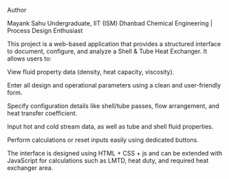 Author

Mayank Sahu
Undergraduate, IIT (ISM) Dhanbad
Chemical Engineering | Process Design Enthusiast

This project is a web-based application that provides a structured interface to document, configure, and analyze a Shell & Tube Heat Exchanger.
It allows users to:

View fluid property data (density, heat capacity, viscosity).

Enter all design and operational parameters using a clean and user-friendly form.

Specify configuration details like shell/tube passes, flow arrangement, and heat transfer coefficient.

Input hot and cold stream data, as well as tube and shell fluid properties.

Perform calculations or reset inputs easily using dedicated buttons.

The interface is designed using HTML + CSS + js and can be extended with JavaScript for calculations such as LMTD, heat duty, and required heat exchanger area.